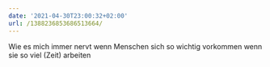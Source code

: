 ```yaml
---
date: '2021-04-30T23:00:32+02:00'
url: /1388236853686513664/
---
```

Wie es mich immer nervt wenn Menschen sich so wichtig vorkommen wenn sie so viel (Zeit) arbeiten
